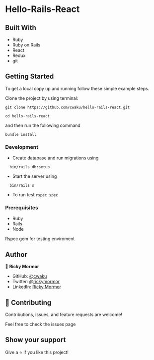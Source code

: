 # Hello-Rails-React
>  
## Built With
- Ruby
- Ruby on Rails
- React
- Redux
- git

## Getting Started

To get a local copy up and running follow these simple example steps.

Clone the project by using terminal:

```
git clone https://github.com/cwaku/hello-rails-react.git
```
```
cd hello-rails-react
```
and then run the following command

```
bundle install
```

### Development

- Create database and run migrations using 
```
  bin/rails db:setup
```
- Start the server using 
```
  bin/rails s
```

- To run test 
  `rspec spec`

### Prerequisites

- Ruby
- Rails
- Node

Rspec gem for testing enviroment

## Author

👤 **Ricky Mormor**

- GitHub: [@cwaku](https://github.com/cwaku)
- Twitter: [@rickymormor](https://twitter.com/rickymormor)
- LinkedIn: [Ricky Mormor](https://github.com/cwaku/blog/blob/develop/www.linkedin.com/in/rickymormor)

## 🤝 Contributing

Contributions, issues, and feature requests are welcome!

Feel free to check the issues page

## Show your support

Give a ⭐️ if you like this project!

